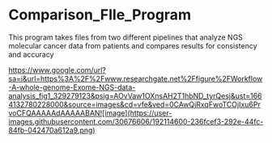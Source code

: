 # Comparison_FIle_Program
This program takes files from two different pipelines that analyze NGS molecular cancer data from patients and compares results for consistency and accuracy





https://www.google.com/url?sa=i&url=https%3A%2F%2Fwww.researchgate.net%2Ffigure%2FWorkflow-A-whole-genome-Exome-NGS-data-analysis_fig1_329279123&psig=AOvVaw1OXnsAH2T1hbND_tyrQesj&ust=1664132780228000&source=images&cd=vfe&ved=0CAwQjRxqFwoTCOjIxu6PrvoCFQAAAAAdAAAAABAN![image](https://user-images.githubusercontent.com/30676606/192114600-236fcef3-292e-44fc-84fb-042470a612a9.png)
